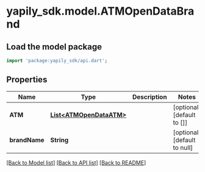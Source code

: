 # yapily_sdk.model.ATMOpenDataBrand

## Load the model package
```dart
import 'package:yapily_sdk/api.dart';
```

## Properties
Name | Type | Description | Notes
------------ | ------------- | ------------- | -------------
**ATM** | [**List&lt;ATMOpenDataATM&gt;**](ATMOpenDataATM.md) |  | [optional] [default to []]
**brandName** | **String** |  | [optional] [default to null]

[[Back to Model list]](../README.md#documentation-for-models) [[Back to API list]](../README.md#documentation-for-api-endpoints) [[Back to README]](../README.md)


